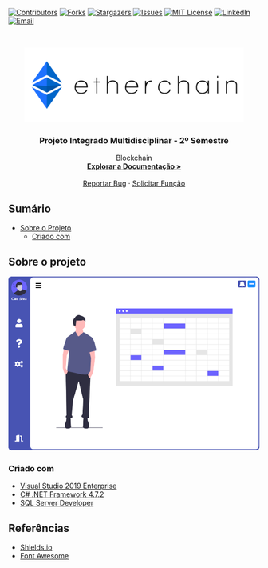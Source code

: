 <!--
*** Thanks for checking out this README Template. If you have a suggestion that would
*** make this better, please fork the repo and create a pull request or simply open
*** an issue with the tag "enhancement".
*** Thanks again! Now go create something AMAZING! :D
-->





<!-- PROJECT SHIELDS -->
<!--
*** I'm using markdown "reference style" links for readability.
*** Reference links are enclosed in brackets [ ] instead of parentheses ( ).
*** See the bottom of this document for the declaration of the reference variables
*** for contributors-url, forks-url, etc. This is an optional, concise syntax you may use.
*** https://www.markdownguide.org/basic-syntax/#reference-style-links
-->
[![Contributors][contributors-shield]][contributors-url]
[![Forks][forks-shield]][forks-url]
[![Stargazers][stars-shield]][stars-url]
[![Issues][issues-shield]][issues-url]
[![MIT License][license-shield]][license-url]
[![LinkedIn][linkedin-shield]][linkedin-url]
[![Email][email-shield]][email-url]

<!-- PROJECT LOGO -->
<br />
<p align="center">
  <a href="https://github.com/CaaioSB/PIM2S">
    <img src="images/etherchain-horizontal.png" alt="Logo" width="440" height="150">
  </a>

  <h3 align="center">Projeto Integrado Multidisciplinar - 2º Semestre</h3>

  <p align="center">
    Blockchain
    <br />
    <a href="https://github.com/othneildrew/Best-README-Template"><strong>Explorar a Documentação »</strong></a>
    <br />
    <br />
    <!--<a href="https://github.com/othneildrew/Best-README-Template">View Demo</a>
    ·-->
    <a href="https://github.com/othneildrew/Best-README-Template/issues">Reportar Bug</a>
    ·
    <a href="https://github.com/othneildrew/Best-README-Template/issues">Solicitar Função</a>
  </p>
</p>



<!-- TABLE OF CONTENTS -->
## Sumário

* [Sobre o Projeto](#sobre-o-projeto)
  * [Criado com](#criado-com)



<!-- ABOUT THE PROJECT -->
## Sobre o projeto

![Etherchain Screenshot][product-screenshot]

### Criado com

* [Visual Studio 2019 Enterprise]()
* [C# .NET Framework 4.7.2]()
* [SQL Server Developer]()

## Referências
* [Shields.io](https://shields.io)
* [Font Awesome](https://fontawesome.com)

<!-- MARKDOWN LINKS & IMAGES -->
<!-- https://www.markdownguide.org/basic-syntax/#reference-style-links -->
[product-screenshot]: images/frmBase.png

[contributors-shield]: https://img.shields.io/github/contributors/CaaioSB/PIM2S?style=flat-square
[contributors-url]: https://github.com/CaaioSB/PIM2S/graphs/contributors
[forks-shield]: https://img.shields.io/github/forks/CaaioSB/PIM2S?style=flat-square
[forks-url]: https://github.com/CaaioSB/PIM2S/network/members
[stars-shield]: https://img.shields.io/github/stars/CaaioSB/PIM2S?style=flat-square
[stars-url]: https://github.com/CaaioSB/PIM2S/stargazers
[issues-shield]: https://img.shields.io/github/issues/CaaioSB/PIM2S?style=flat-square
[issues-url]: https://github.com/CaaioSB/PIM2S/issues
[license-shield]: https://img.shields.io/github/license/CaaioSB/PIM2S?style=flat-square
[license-url]: https://github.com/CaaioSB/PIM2S/blob/master/LICENSE.txt
[linkedin-shield]: https://img.shields.io/badge/-LinkedIn-black.svg?style=flat-square&logo=linkedin&colorB=555
[linkedin-url]: https://linkedin.com/in/caiosilvabatista
[email-shield]: https://img.shields.io/badge/Email-Email?style=flat-square&logo=microsoft-outlook&colorB=555
[email-url]: mailto:caio_silvabatista@hotmail.com
